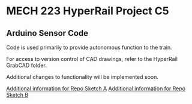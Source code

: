 #   MECH 223 HyperRail Project C5
##  Arduino Sensor Code

Code is used primarily to provide autonomous function to the train.

For access to version control of CAD drawings, refer to the HyperRail GrabCAD folder.

Additional changes to functionality will be implemented soon.

[Additional information for Repo Sketch A](https://github.com/glassman7/mech223hyperrail/blob/master/sketch_jan09a/README.md)
[Additional information for Repo Sketch B](https://github.com/glassman7/mech223hyperrail/blob/master/sketch_jan09b/README.md)
